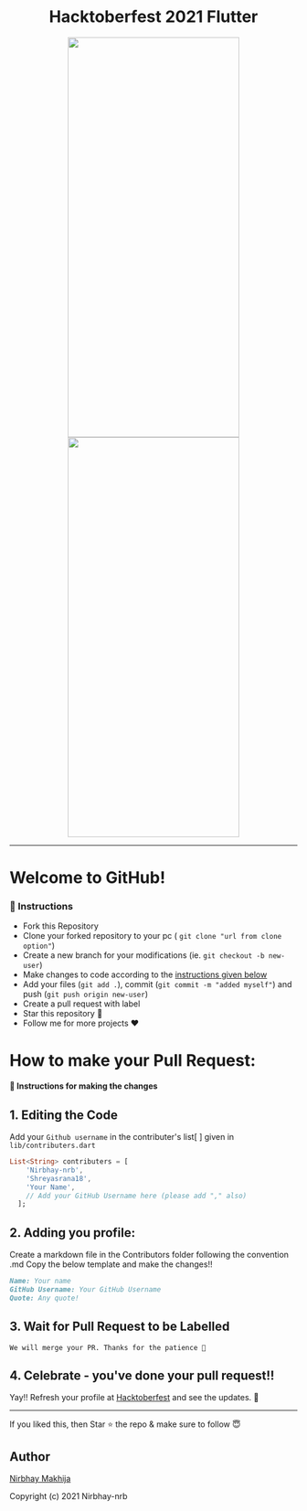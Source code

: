 <h1 align="center"> Hacktoberfest 2021 Flutter </h2>
<p align="center">
<img  height="700" width="300" src="https://user-images.githubusercontent.com/73791598/136089599-ef0c782e-5f1f-495e-a198-802a7363751a.png"/>
<img  height="700" width="300" src="https://user-images.githubusercontent.com/73791598/136089708-c1c2b49d-7919-44f4-a810-ce5a2605a06e.png"/>
</p>
<hr>

# Welcome to GitHub!


### 📝 Instructions
- Fork this Repository 
- Clone your forked repository to your pc ( ``git clone "url from clone option"``)
- Create a new branch for your modifications (ie. ``git checkout -b new-user``)
- Make changes to code according to the <a href="https://github.com/Nirbhay-nrb/Hacktoberfest-App-Flutter/blob/master/README.md#how-to-make-your-pull-request"> instructions given below </a>
- Add your files (``git add .``), commit (``git commit -m "added myself"``) and push (``git push origin new-user``)
- Create a pull request with label
- Star this repository 🌟
- Follow me for more projects ❤

# How to make your Pull Request:
#### 📜 Instructions for making the changes
## 1. Editing the Code
Add your `Github username` in the contributer's list[ ] given in `lib/contributers.dart`
```dart
List<String> contributers = [
    'Nirbhay-nrb',
    'Shreyasrana18',
    'Your Name',
    // Add your GitHub Username here (please add "," also)
  ];
  ```
## 2. Adding you profile:
Create a markdown file in the Contributors folder following the convention <GitHub-Username>.md
Copy the below template and make the changes!!
    
```md
Name: Your name
GitHub Username: Your GitHub Username
Quote: Any quote!
```
    
## 3. Wait for Pull Request to be Labelled
    We will merge your PR. Thanks for the patience 🙏

 ## 4. Celebrate - you've done your pull request!!
Yay!! Refresh your profile at <a href="https://hacktoberfest.digitalocean.com/">Hacktoberfest</a> and see the updates. 🎉
    <hr>
 If you liked this, then Star ⭐ the repo & make sure to follow 😇
  
  ## Author
    
  [Nirbhay Makhija](https://github.com/Nirbhay-nrb)
    
Copyright (c) 2021 Nirbhay-nrb
